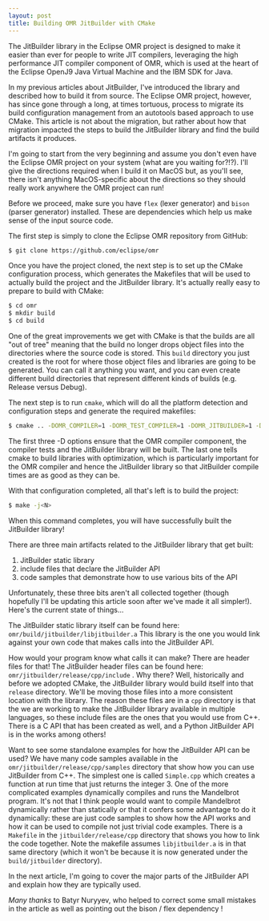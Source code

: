 ```yaml
---
layout: post
title: Building OMR JitBuilder with CMake
---
```


The JitBuilder library in the Eclipse OMR project is designed to make it easier than ever
for people to write JIT compilers, leveraging the high performance JIT compiler component
of OMR, which is used at the heart of the Eclipse OpenJ9 Java Virtual Machine and the
IBM SDK for Java.

In my previous articles about JitBuilder, I've introduced the library and described how
to build it from source.  The Eclipse OMR project, however, has since gone through a long,
at times tortuous, process to migrate its build configuration management from an autotools
based approach to use CMake.  This article is not about the migration, but rather about
how that migration impacted the steps to build the JitBuilder library and find the build
artifacts it produces.

I'm going to start from the very beginning and assume you don't even have the Eclipse OMR
project on your system (what are you waiting for?!?). I'll give the directions required
when I build it on MacOS but, as you'll see, there isn't anything MacOS-specific about the
directions so they should really work anywhere the OMR project can run!

Before we proceed, make sure you have `flex` (lexer generator) and 
`bison` (parser generator) installed. These are dependencies which help us make sense 
of the input source code.

The first step is simply to clone the Eclipse OMR repository from GitHub:

```sh
$ git clone https://github.com/eclipse/omr
```

Once you have the project cloned, the next step is to set up the CMake configuration
process, which generates the Makefiles that will be used to actually build the project
and the JitBuilder library. It's actually really easy to prepare to build with CMake:

```sh
$ cd omr
$ mkdir build
$ cd build
```

One of the great improvements we get with CMake is that the builds are all "out of tree"
meaning that the build no longer drops object files into the directories where the source
code is stored. This `build` directory you just created is the root for where those object
files and libraries are going to be generated. You can call it anything you want, and you
can even create different build directories that represent different kinds of builds (e.g.
Release versus Debug).

The next step is to run `cmake`, which will do all the platform detection and configuration
steps and generate the required makefiles:

```sh
$ cmake .. -DOMR_COMPILER=1 -DOMR_TEST_COMPILER=1 -DOMR_JITBUILDER=1 -DCMAKE_BUILD_TYPE=Release
```

The first three -D options ensure that the OMR compiler component, the compiler tests and
the JitBuilder library will be built. The last one tells cmake to build libraries with
optimization, which is particularly important for the OMR compiler and hence the JitBuilder
library so that JitBuilder compile times are as good as they can be.

With that configuration completed, all that's left is to build the project:

```sh
$ make -j<N>
```

When this command completes, you will have successfully built the JitBuilder library!

There are three main artifacts related to the JitBuilder library that get built:
1. JitBuilder static library
2. include files that declare the JitBuilder API
3. code samples that demonstrate how to use various bits of the API

Unfortunately, these three bits aren't all collected together (though hopefully I'll
be updating this article soon after we've made it all simpler!). Here's the current state
of things...

The JitBuilder static library itself can be found here: `omr/build/jitbuilder/libjitbuilder.a`
This library is the one you would link against your own code that makes calls into the
JitBuilder API.

How would your program know what calls it can make? There are header files for that!
The JitBuilder header files can be found here: `omr/jitbuilder/release/cpp/include` .
Why there? Well, historically and before we adopted CMake, the JitBuilder library would
build itself into that `release` directory. We'll be moving those files into a more
consistent location with the library. The reason these files are in a `cpp` directory is
that the we are working to make the JitBuilder library available in multiple languages,
so these include files are the ones that you would use from C++. There is a C API that
has been created as well, and a Python JitBuilder API is in the works among others!

Want to see some standalone examples for how the JitBuilder API can be used? We have many
code samples available in the `omr/jitbuilder/release/cpp/samples` directory that show
how you can use JitBuilder from C++. The simplest one is called `Simple.cpp` which
creates a function at run time that just returns the integer 3. One of the more complicated
examples dynamically compiles and runs the Mandelbrot program. It's not that I think
people would want to compile Mandelbrot dynamically rather than statically or that it
confers some advantage to do it dynamically: these are just code samples to show how the API
works and how it can be used to compile not just trivial code examples. There is a
`Makefile` in the `jitbuilder/release/cpp` directory that shows you how to link the code
together. Note the makefile assumes `libjitbuilder.a` is in that same directory (which it
won't be because it is now generated under the `build/jitbuilder` directory).

In  the next article, I'm going to cover the major parts of the JitBuilder API and explain
how they are typically used.

*Many thanks* to Batyr Nuryyev, who helped to correct some small mistakes
in the article as well as pointing out the bison / flex dependency !
